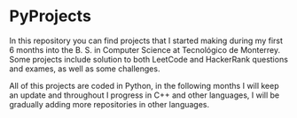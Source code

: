 # PyProjects       

In this repository you can find projects that I started making during my first 6 months into the B. S. in Computer Science at Tecnológico de Monterrey. Some projects include solution to both LeetCode and HackerRank questions and exames, as well as some challenges.

All of this projects are coded in Python, in the following months I will keep an update and throughout I progress in C++ and other languages, I will be gradually adding more repositories in other languages.
